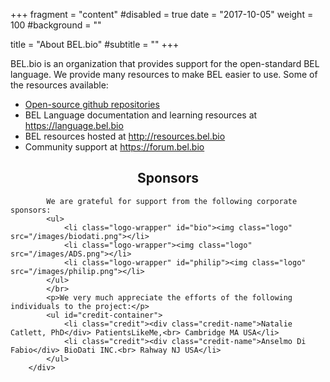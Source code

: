 +++
fragment = "content"
#disabled = true
date = "2017-10-05"
weight = 100
#background = ""

title = "About BEL.bio"
#subtitle = ""
+++

BEL.bio is an organization that provides support for the open-standard BEL language. We provide many resources to make BEL easier to use. Some of the resources available:

* [Open-source github repositories](https://github.com/belbio)
* BEL Language documentation and learning resources at https://language.bel.bio
* BEL resources hosted at http://resources.bel.bio
* Community support at https://forum.bel.bio


<div class="row">
       <div class="col-xs-12 " id="body-container">
            <h2 style="text-align: center">Sponsors</h2>

            We are grateful for support from the following corporate sponsors:
            <ul>
                <li class="logo-wrapper" id="bio"><img class="logo" src="/images/biodati.png"></li>
                <li class="logo-wrapper"><img class="logo" src="/images/ADS.png"></li>
                <li class="logo-wrapper" id="philip"><img class="logo" src="/images/philip.png"></li>
            </ul>
            </br>
            <p>We very much appreciate the efforts of the following individuals to the project:</p>
            <ul id="credit-container">
                <li class="credit"><div class="credit-name">Natalie Catlett, PhD</div> PatientsLikeMe,<br> Cambridge MA USA</li>
                <li class="credit"><div class="credit-name">Anselmo Di Fabio</div> BioDati INC.<br> Rahway NJ USA</li>
            </ul>
        </div>
</div>

